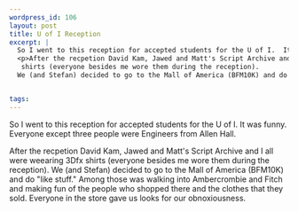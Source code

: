 ```yaml
--- 
wordpress_id: 106
layout: post
title: U of I Reception
excerpt: |
  So I went to this reception for accepted students for the U of I.  It was funny.  Everyone except three people were Engineers from Allen Hall.
  <p>After the recpetion David Kam, Jawed and Matt's Script Archive and I all were weearing 3Dfx
   shirts (everyone besides me wore them during the reception). 
  We (and Stefan) decided to go to the Mall of America (BFM10K) and do "like stuff."  Among those was walking into Ambercrombie and Fitch and making fun of the people who shopped there and the clothes that they sold.  Everyone in the store gave us looks for our obnoxiousness.


tags: 
---
```


So I went to this reception for accepted students for the U of I.  It was funny.  Everyone except three people were Engineers from Allen Hall.
<p>After the recpetion David Kam, Jawed and Matt's Script Archive and I all were weearing 3Dfx
 shirts (everyone besides me wore them during the reception). 
We (and Stefan) decided to go to the Mall of America (BFM10K) and do "like stuff."  Among those was walking into Ambercrombie and Fitch and making fun of the people who shopped there and the clothes that they sold.  Everyone in the store gave us looks for our obnoxiousness.
